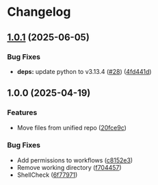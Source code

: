 # Changelog

## [1.0.1](https://github.com/MattKobayashi/container-irrd/compare/v1.0.0...v1.0.1) (2025-06-05)


### Bug Fixes

* **deps:** update python to v3.13.4 ([#28](https://github.com/MattKobayashi/container-irrd/issues/28)) ([4fd441d](https://github.com/MattKobayashi/container-irrd/commit/4fd441dd6f09869399acd612c16d4aeaee5f2ae7))

## 1.0.0 (2025-04-19)


### Features

* Move files from unified repo ([20fce9c](https://github.com/MattKobayashi/container-irrd/commit/20fce9ca308b7a670a46fc430d4ab0de78e0dd7a))


### Bug Fixes

* Add permissions to workflows ([c8152e3](https://github.com/MattKobayashi/container-irrd/commit/c8152e317c7061952d49850304e5d678e6e2e951))
* Remove working directory ([f704457](https://github.com/MattKobayashi/container-irrd/commit/f7044572048eb948757c061486ad1685cbd361a4))
* ShellCheck ([6f77971](https://github.com/MattKobayashi/container-irrd/commit/6f77971e8754f9e62a2cae7a6ea8f26dd91ef183))
